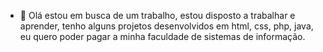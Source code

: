 - 👋 Olá estou em busca de um trabalho, estou disposto a trabalhar e aprender, tenho alguns projetos desenvolvidos em html, css, php, java, eu quero poder pagar a minha faculdade de sistemas de informação.
